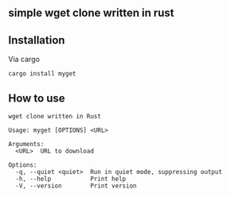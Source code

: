 ## simple wget clone written in rust

## Installation

Via cargo

```
cargo install myget
```

## How to use

```
wget clone written in Rust

Usage: myget [OPTIONS] <URL>

Arguments:
  <URL>  URL to download

Options:
  -q, --quiet <quiet>  Run in quiet mode, suppressing output
  -h, --help           Print help
  -V, --version        Print version
```
